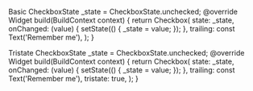 Basic
CheckboxState \_state = CheckboxState.unchecked;
@override
Widget build(BuildContext context) {
return Checkbox(
state: \_state,
onChanged: (value) {
setState(() {
\_state = value;
});
},
trailing: const Text('Remember me'),
);
}

Tristate
CheckboxState \_state = CheckboxState.unchecked;
@override
Widget build(BuildContext context) {
return Checkbox(
state: \_state,
onChanged: (value) {
setState(() {
\_state = value;
});
},
trailing: const Text('Remember me'),
tristate: true,
);
}
